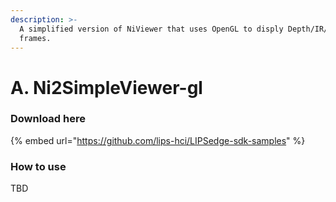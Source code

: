 ```yaml
---
description: >-
  A simplified version of NiViewer that uses OpenGL to disply Depth/IR/Color
  frames.
---
```


# A. Ni2SimpleViewer-gl

### Download here

{% embed url="https://github.com/lips-hci/LIPSedge-sdk-samples" %}

### How to use

TBD
